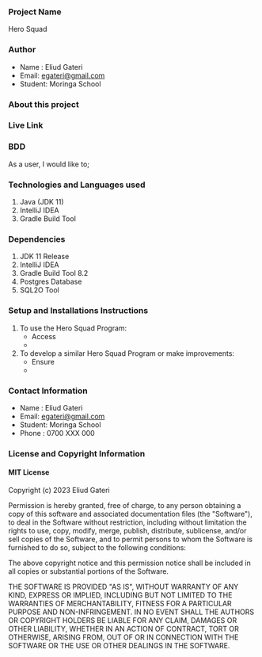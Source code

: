 ### Project Name
Hero Squad

### Author
- Name : Eliud Gateri
- Email: egateri@gmail.com
- Student: Moringa School

### About this project



### Live Link


### BDD
As a user, I would like to;



### Technologies and Languages used
1. Java (JDK 11)
1. IntelliJ IDEA
1. Gradle Build Tool


### Dependencies
1. JDK 11 Release 
1. IntelliJ IDEA 
1. Gradle Build Tool 8.2
1. Postgres Database
1. SQL2O Tool

### Setup and Installations Instructions
1. To use the Hero Squad Program:
    - Access
    -
2. To develop a similar Hero Squad Program or make improvements:
    - Ensure
    -

### Contact Information
- Name : Eliud Gateri
- Email: egateri@gmail.com
- Student: Moringa School
- Phone : 0700 XXX 000

###  License and Copyright Information
#### MIT License
Copyright (c) 2023 Eliud Gateri

Permission is hereby granted, free of charge, to any person obtaining a copy of this software and associated documentation files (the "Software"), to deal in the Software without restriction, including without limitation the rights to use, copy, modify, merge, publish, distribute, sublicense, and/or sell copies of the Software, and to permit persons to whom the Software is furnished to do so, subject to the following conditions:

The above copyright notice and this permission notice shall be included in all copies or substantial portions of the Software.

THE SOFTWARE IS PROVIDED "AS IS", WITHOUT WARRANTY OF ANY KIND, EXPRESS OR IMPLIED, INCLUDING BUT NOT LIMITED TO THE WARRANTIES OF MERCHANTABILITY, FITNESS FOR A PARTICULAR PURPOSE AND NON-INFRINGEMENT. IN NO EVENT SHALL THE AUTHORS OR COPYRIGHT HOLDERS BE LIABLE FOR ANY CLAIM, DAMAGES OR OTHER LIABILITY, WHETHER IN AN ACTION OF CONTRACT, TORT OR OTHERWISE, ARISING FROM, OUT OF OR IN CONNECTION WITH THE SOFTWARE OR THE USE OR OTHER DEALINGS IN THE SOFTWARE. 
